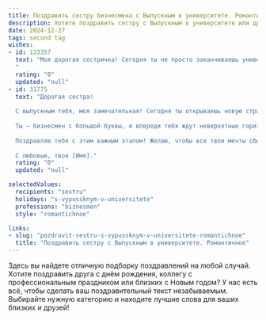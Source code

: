 ```yaml
---
title: Поздравить сестру бизнесмена с Выпускным в университете. Романтичное
description: Хотите поздравить сестру с Выпускным в университете или другим праздником? Наш ИИ создаст незабываемое поздравление, а вы обязательно выделитесь среди других.  
date: 2024-12-27
tags: second tag
wishes:
- id: 123357
  text: "Моя дорогая сестричка! Сегодня ты не просто заканчиваешь университет, ты распахиваешь двери в мир больших свершений, в мир, где ты, будучи настоящим бизнесменом, будешь строить свою империю.  Пусть этот выпускной станет началом твоей удивительной, яркой и успешной истории, полной любви, счастья и невероятных достижений.  Я бесконечно горжусь тобой и верю в твою звезду, которая будет сиять всё ярче и ярче!  С огромной любовью и нежностью поздравляю тебя, моя прекрасная сестра!
  "
  rating: "0"
  updated: "null"
- id: 31775
  text: "Дорогая сестра!
  
  С выпускным тебя, моя замечательная! Сегодня ты открываешь новую страницу своей жизни, полную возможностей и свершений. Этот день — результат твоего труда, упорства и мечты о светлом будущем.
  
  Ты — бизнесмен с большой буквы, и впереди тебя ждут невероятные горизонты и достижения. Пусть каждый новый шаг будет смелым, а каждое решение — мудрым. Верь в себя так же, как я верю в тебя, и помни, что даже в самом бурном океане ты найдёшь свой курс и цель.
  
  Поздравляю тебя с этим важным этапом! Желаю, чтобы все твои мечты сбывались, а каждый день приносил вдохновение и радость. Ты — моя гордость, и мне безумно приятно видеть, как ты идёшь к своей цели, светя ярким светом.
  
  С любовью, твоя [Имя]."
  rating: "0"
  updated: "null"

selectedValues:
  recipients: "sestru"
  holidays: "s-vypussknym-v-universitete"
  professions: "biznesmen"
  style: "romantichnoe"

links:
- slug: "pozdravit-sestru-s-vypussknym-v-universitete-romantichnoe"
  title: "Поздравить сестру с Выпускным в университете. Романтичное"
---
```


Здесь вы найдете отличную подборку поздравлений на любой случай.
Хотите поздравить друга с днём рождения, коллегу с профессиональным праздником или близких с Новым годом? У нас есть всё, чтобы сделать ваш поздравительный текст незабываемым. Выбирайте нужную категорию и находите лучшие слова для ваших близких и друзей!
